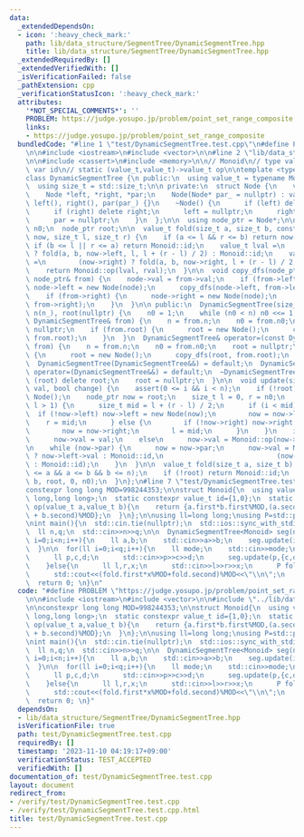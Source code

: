 ```yaml
---
data:
  _extendedDependsOn:
  - icon: ':heavy_check_mark:'
    path: lib/data_structure/SegmentTree/DynamicSegmentTree.hpp
    title: lib/data_structure/SegmentTree/DynamicSegmentTree.hpp
  _extendedRequiredBy: []
  _extendedVerifiedWith: []
  _isVerificationFailed: false
  _pathExtension: cpp
  _verificationStatusIcon: ':heavy_check_mark:'
  attributes:
    '*NOT_SPECIAL_COMMENTS*': ''
    PROBLEM: https://judge.yosupo.jp/problem/point_set_range_composite
    links:
    - https://judge.yosupo.jp/problem/point_set_range_composite
  bundledCode: "#line 1 \"test/DynamicSegmentTree.test.cpp\"\n#define PROBLEM \"https://judge.yosupo.jp/problem/point_set_range_composite\"\
    \n\n#include <iostream>\n#include <vector>\n\n#line 2 \"lib/data_structure/SegmentTree/DynamicSegmentTree.hpp\"\
    \n\n#include <cassert>\n#include <memory>\n\n// Monoid\n// type value_t\n// static\
    \ var id\n// static (value_t,value_t)->value_t op\n\ntemplate <typename Monoid>\n\
    class DynamicSegmentTree {\n public:\n  using value_t = typename Monoid::value_t;\n\
    \  using size_t = std::size_t;\n\n private:\n  struct Node {\n    value_t val;\n\
    \    Node *left, *right, *par;\n    Node(Node* par_ = nullptr) : val(Monoid::id),\
    \ left(), right(), par(par_) {}\n    ~Node() {\n      if (left) delete left;\n\
    \      if (right) delete right;\n      left = nullptr;\n      right = nullptr;\n\
    \      par = nullptr;\n    }\n  };\n\n  using node_ptr = Node*;\n\n  size_t n,\
    \ n0;\n  node_ptr root;\n\n  value_t fold(size_t a, size_t b, const node_ptr&\
    \ now, size_t l, size_t r) {\n    if (a <= l && r <= b) return now->val;\n   \
    \ if (b <= l || r <= a) return Monoid::id;\n    value_t lval =\n        (now->left)\
    \ ? fold(a, b, now->left, l, l + (r - l) / 2) : Monoid::id;\n    value_t rval\
    \ =\n        (now->right) ? fold(a, b, now->right, l + (r - l) / 2, r) : Monoid::id;\n\
    \    return Monoid::op(lval, rval);\n  }\n\n  void copy_dfs(node_ptr& node, const\
    \ node_ptr& from) {\n    node->val = from->val;\n    if (from->left) {\n     \
    \ node->left = new Node(node);\n      copy_dfs(node->left, from->left);\n    }\n\
    \    if (from->right) {\n      node->right = new Node(node);\n      copy_dfs(node->right,\
    \ from->right);\n    }\n  }\n\n public:\n  DynamicSegmentTree(size_t n_ = 0) :\
    \ n(n_), root(nullptr) {\n    n0 = 1;\n    while (n0 < n) n0 <<= 1;\n  }\n  DynamicSegmentTree(const\
    \ DynamicSegmentTree& from) {\n    n = from.n;\n    n0 = from.n0;\n    root =\
    \ nullptr;\n    if (from.root) {\n      root = new Node();\n      copy_dfs(root,\
    \ from.root);\n    }\n  }\n  DynamicSegmentTree& operator=(const DynamicSegmentTree&\
    \ from) {\n    n = from.n;\n    n0 = from.n0;\n    root = nullptr;\n    if (from.root)\
    \ {\n      root = new Node();\n      copy_dfs(root, from.root);\n    }\n  }\n\
    \  DynamicSegmentTree(DynamicSegmentTree&&) = default;\n  DynamicSegmentTree&\
    \ operator=(DynamicSegmentTree&&) = default;\n  ~DynamicSegmentTree() {\n    if\
    \ (root) delete root;\n    root = nullptr;\n  }\n\n  void update(size_t i, value_t\
    \ val, bool change) {\n    assert(0 <= i && i < n);\n    if (!root) root = new\
    \ Node();\n    node_ptr now = root;\n    size_t l = 0, r = n0;\n    while (r -\
    \ l > 1) {\n      size_t mid = l + (r - l) / 2;\n      if (i < mid) {\n      \
    \  if (!now->left) now->left = new Node(now);\n        now = now->left;\n    \
    \    r = mid;\n      } else {\n        if (!now->right) now->right = new Node(now);\n\
    \        now = now->right;\n        l = mid;\n      }\n    }\n    if (change)\n\
    \      now->val = val;\n    else\n      now->val = Monoid::op(now->val, val);\n\
    \n    while (now->par) {\n      now = now->par;\n      now->val = Monoid::op((now->left)\
    \ ? now->left->val : Monoid::id,\n                            (now->right) ? now->right->val\
    \ : Monoid::id);\n    }\n  }\n\n  value_t fold(size_t a, size_t b) {\n    assert(0\
    \ <= a && a <= b && b <= n);\n    if (!root) return Monoid::id;\n    return fold(a,\
    \ b, root, 0, n0);\n  }\n};\n#line 7 \"test/DynamicSegmentTree.test.cpp\"\n\n\
    constexpr long long MOD=998244353;\n\nstruct Monoid{\n  using value_t=std::pair<long\
    \ long,long long>;\n  static constexpr value_t id={1,0};\n  static constexpr value_t\
    \ op(value_t a,value_t b){\n    return {a.first*b.first%MOD,(a.second*b.first%MOD\
    \ + b.second)%MOD};\n  }\n};\n\nusing ll=long long;\nusing P=std::pair<ll,ll>;\n\
    \nint main(){\n  std::cin.tie(nullptr);\n  std::ios::sync_with_stdio(false);\n\
    \  ll n,q;\n  std::cin>>n>>q;\n\n  DynamicSegmentTree<Monoid> seg(n);\n\n  for(ll\
    \ i=0;i<n;i++){\n    ll a,b;\n    std::cin>>a>>b;\n    seg.update(i,{a,b},true);\n\
    \  }\n\n  for(ll i=0;i<q;i++){\n    ll mode;\n    std::cin>>mode;\n    if(mode==0){\n\
    \      ll p,c,d;\n      std::cin>>p>>c>>d;\n      seg.update(p,{c,d},true);\n\
    \    }else{\n      ll l,r,x;\n      std::cin>>l>>r>>x;\n      P fold=seg.fold(l,r);\n\
    \      std::cout<<(fold.first*x%MOD+fold.second)%MOD<<\"\\n\";\n    }\n  }\n\n\
    \  return 0; \n}\n"
  code: "#define PROBLEM \"https://judge.yosupo.jp/problem/point_set_range_composite\"\
    \n\n#include <iostream>\n#include <vector>\n\n#include \"../lib/data_structure/SegmentTree/DynamicSegmentTree.hpp\"\
    \n\nconstexpr long long MOD=998244353;\n\nstruct Monoid{\n  using value_t=std::pair<long\
    \ long,long long>;\n  static constexpr value_t id={1,0};\n  static constexpr value_t\
    \ op(value_t a,value_t b){\n    return {a.first*b.first%MOD,(a.second*b.first%MOD\
    \ + b.second)%MOD};\n  }\n};\n\nusing ll=long long;\nusing P=std::pair<ll,ll>;\n\
    \nint main(){\n  std::cin.tie(nullptr);\n  std::ios::sync_with_stdio(false);\n\
    \  ll n,q;\n  std::cin>>n>>q;\n\n  DynamicSegmentTree<Monoid> seg(n);\n\n  for(ll\
    \ i=0;i<n;i++){\n    ll a,b;\n    std::cin>>a>>b;\n    seg.update(i,{a,b},true);\n\
    \  }\n\n  for(ll i=0;i<q;i++){\n    ll mode;\n    std::cin>>mode;\n    if(mode==0){\n\
    \      ll p,c,d;\n      std::cin>>p>>c>>d;\n      seg.update(p,{c,d},true);\n\
    \    }else{\n      ll l,r,x;\n      std::cin>>l>>r>>x;\n      P fold=seg.fold(l,r);\n\
    \      std::cout<<(fold.first*x%MOD+fold.second)%MOD<<\"\\n\";\n    }\n  }\n\n\
    \  return 0; \n}"
  dependsOn:
  - lib/data_structure/SegmentTree/DynamicSegmentTree.hpp
  isVerificationFile: true
  path: test/DynamicSegmentTree.test.cpp
  requiredBy: []
  timestamp: '2023-11-10 04:19:17+09:00'
  verificationStatus: TEST_ACCEPTED
  verifiedWith: []
documentation_of: test/DynamicSegmentTree.test.cpp
layout: document
redirect_from:
- /verify/test/DynamicSegmentTree.test.cpp
- /verify/test/DynamicSegmentTree.test.cpp.html
title: test/DynamicSegmentTree.test.cpp
---
```

